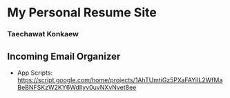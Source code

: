 # My Personal Resume Site
### __Taechawat Konkaew__

## Incoming Email Organizer
- App Scripts: https://script.google.com/home/projects/1AhTUmtiGz5PXaFAYiIL2WfMaBeBNFSKzW2KY6WdIlyv0uvNXvNvet8ee

